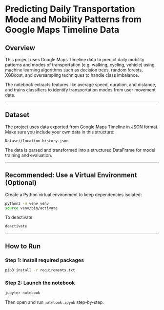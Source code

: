 # Predicting Daily Transportation Mode and Mobility Patterns from Google Maps Timeline Data


## Overview

This project uses Google Maps Timeline data to predict daily mobility patterns and modes of transportation (e.g. walking, cycling, vehicle) using machine learning algorithms such as decision trees, random forests, XGBoost, and oversampling techniques to handle class imbalance.

The notebook extracts features like average speed, duration, and distance, and trains classifiers to identify transportation modes from user movement data.

---

## Dataset

The project uses data exported from Google Maps Timeline in JSON format.  
Make sure you include your own data in this structure:

```
Dataset/location-history.json
```

The data is parsed and transformed into a structured DataFrame for model training and evaluation.

---

## Recommended: Use a Virtual Environment (Optional)

Create a Python virtual environment to keep dependencies isolated:

```bash
python3 -m venv venv
source venv/bin/activate
```

To deactivate:

```bash
deactivate
```

---

## How to Run

### Step 1: Install required packages
```bash
pip3 install -r requirements.txt
```

### Step 2: Launch the notebook

```bash
jupyter notebook
```

Then open and run `notebook.ipynb` step-by-step.
